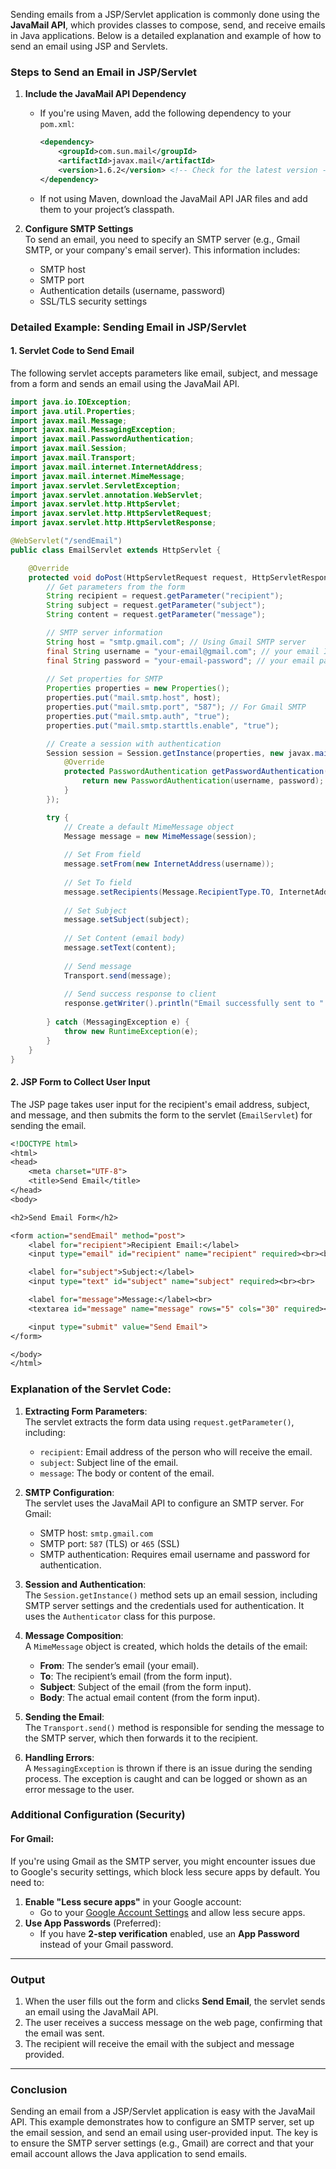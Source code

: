Sending emails from a JSP/Servlet application is commonly done using the **JavaMail API**, which provides classes to compose, send, and receive emails in Java applications. Below is a detailed explanation and example of how to send an email using JSP and Servlets.

### **Steps to Send an Email in JSP/Servlet**

1. **Include the JavaMail API Dependency**  
   - If you're using Maven, add the following dependency to your `pom.xml`:
     ```xml
     <dependency>
         <groupId>com.sun.mail</groupId>
         <artifactId>javax.mail</artifactId>
         <version>1.6.2</version> <!-- Check for the latest version -->
     </dependency>
     ```

   - If not using Maven, download the JavaMail API JAR files and add them to your project’s classpath.

2. **Configure SMTP Settings**  
   To send an email, you need to specify an SMTP server (e.g., Gmail SMTP, or your company's email server). This information includes:
   - SMTP host
   - SMTP port
   - Authentication details (username, password)
   - SSL/TLS security settings

### **Detailed Example: Sending Email in JSP/Servlet**

#### 1. **Servlet Code to Send Email**

The following servlet accepts parameters like email, subject, and message from a form and sends an email using the JavaMail API.

```java
import java.io.IOException;
import java.util.Properties;
import javax.mail.Message;
import javax.mail.MessagingException;
import javax.mail.PasswordAuthentication;
import javax.mail.Session;
import javax.mail.Transport;
import javax.mail.internet.InternetAddress;
import javax.mail.internet.MimeMessage;
import javax.servlet.ServletException;
import javax.servlet.annotation.WebServlet;
import javax.servlet.http.HttpServlet;
import javax.servlet.http.HttpServletRequest;
import javax.servlet.http.HttpServletResponse;

@WebServlet("/sendEmail")
public class EmailServlet extends HttpServlet {

    @Override
    protected void doPost(HttpServletRequest request, HttpServletResponse response) throws ServletException, IOException {
        // Get parameters from the form
        String recipient = request.getParameter("recipient");
        String subject = request.getParameter("subject");
        String content = request.getParameter("message");

        // SMTP server information
        String host = "smtp.gmail.com"; // Using Gmail SMTP server
        final String username = "your-email@gmail.com"; // your email ID
        final String password = "your-email-password"; // your email password
        
        // Set properties for SMTP
        Properties properties = new Properties();
        properties.put("mail.smtp.host", host);
        properties.put("mail.smtp.port", "587"); // For Gmail SMTP
        properties.put("mail.smtp.auth", "true");
        properties.put("mail.smtp.starttls.enable", "true");

        // Create a session with authentication
        Session session = Session.getInstance(properties, new javax.mail.Authenticator() {
            @Override
            protected PasswordAuthentication getPasswordAuthentication() {
                return new PasswordAuthentication(username, password);
            }
        });

        try {
            // Create a default MimeMessage object
            Message message = new MimeMessage(session);
            
            // Set From field
            message.setFrom(new InternetAddress(username));
            
            // Set To field
            message.setRecipients(Message.RecipientType.TO, InternetAddress.parse(recipient));
            
            // Set Subject
            message.setSubject(subject);
            
            // Set Content (email body)
            message.setText(content);
            
            // Send message
            Transport.send(message);
            
            // Send success response to client
            response.getWriter().println("Email successfully sent to " + recipient);
            
        } catch (MessagingException e) {
            throw new RuntimeException(e);
        }
    }
}
```

#### 2. **JSP Form to Collect User Input**

The JSP page takes user input for the recipient's email address, subject, and message, and then submits the form to the servlet (`EmailServlet`) for sending the email.

```jsp
<!DOCTYPE html>
<html>
<head>
    <meta charset="UTF-8">
    <title>Send Email</title>
</head>
<body>

<h2>Send Email Form</h2>

<form action="sendEmail" method="post">
    <label for="recipient">Recipient Email:</label>
    <input type="email" id="recipient" name="recipient" required><br><br>

    <label for="subject">Subject:</label>
    <input type="text" id="subject" name="subject" required><br><br>

    <label for="message">Message:</label><br>
    <textarea id="message" name="message" rows="5" cols="30" required></textarea><br><br>

    <input type="submit" value="Send Email">
</form>

</body>
</html>
```

### **Explanation of the Servlet Code:**

1. **Extracting Form Parameters**:  
   The servlet extracts the form data using `request.getParameter()`, including:
   - `recipient`: Email address of the person who will receive the email.
   - `subject`: Subject line of the email.
   - `message`: The body or content of the email.

2. **SMTP Configuration**:  
   The servlet uses the JavaMail API to configure an SMTP server. For Gmail:
   - SMTP host: `smtp.gmail.com`
   - SMTP port: `587` (TLS) or `465` (SSL)
   - SMTP authentication: Requires email username and password for authentication.

3. **Session and Authentication**:  
   The `Session.getInstance()` method sets up an email session, including SMTP server settings and the credentials used for authentication. It uses the `Authenticator` class for this purpose.

4. **Message Composition**:  
   A `MimeMessage` object is created, which holds the details of the email:
   - **From**: The sender’s email (your email).
   - **To**: The recipient’s email (from the form input).
   - **Subject**: Subject of the email (from the form input).
   - **Body**: The actual email content (from the form input).

5. **Sending the Email**:  
   The `Transport.send()` method is responsible for sending the message to the SMTP server, which then forwards it to the recipient.

6. **Handling Errors**:  
   A `MessagingException` is thrown if there is an issue during the sending process. The exception is caught and can be logged or shown as an error message to the user.

### **Additional Configuration (Security)**

#### **For Gmail**:
If you're using Gmail as the SMTP server, you might encounter issues due to Google's security settings, which block less secure apps by default. You need to:
1. **Enable "Less secure apps"** in your Google account:  
   - Go to your [Google Account Settings](https://myaccount.google.com/lesssecureapps) and allow less secure apps.
2. **Use App Passwords** (Preferred):  
   - If you have **2-step verification** enabled, use an **App Password** instead of your Gmail password.

---

### **Output**

1. When the user fills out the form and clicks **Send Email**, the servlet sends an email using the JavaMail API.
2. The user receives a success message on the web page, confirming that the email was sent.
3. The recipient will receive the email with the subject and message provided.

---

### **Conclusion**

Sending an email from a JSP/Servlet application is easy with the JavaMail API. This example demonstrates how to configure an SMTP server, set up the email session, and send an email using user-provided input. The key is to ensure the SMTP server settings (e.g., Gmail) are correct and that your email account allows the Java application to send emails.